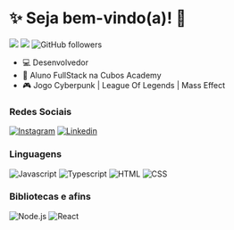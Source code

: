 # :sparkles: Seja bem-vindo(a)! :vulcan_salute:

![](https://komarev.com/ghpvc/?username=JackerSoad&color=000000)
![](https://estruyf-github.azurewebsites.net/api/VisitorHit?user=jessicamedeirosp&countColorcountColor&countColor=%232979ff) ![GitHub followers](https://img.shields.io/github/followers/JackerSoad?label=Follow&style=social)

- :computer: Desenvolvedor
- :open_book: Aluno FullStack na Cubos Academy
- :video_game: Jogo Cyberpunk | League Of Legends | Mass Effect

### Redes Sociais

[![Instagram](https://img.shields.io/badge/Instagram-E4405F?style=flat&logo=instagram&logoColor=white)](https://www.instagram.com/jacker_olantern/)
[![Linkedin](https://img.shields.io/badge/LinkedIn-0077B5?style=flat&logo=linkedin)](https://www.linkedin.com/in/rafael-jackson-845a25286/)

### Linguagens

![Javascript](https://img.shields.io/badge/Javascript-282C34?style=flat&logo=javascript)
![Typescript](https://img.shields.io/badge/Typescript-282C34?logo=typescript)
![HTML](https://img.shields.io/badge/HTML-282C34?logo=html5)
![CSS](https://img.shields.io/badge/CSS-282C34?logo=css3&logoColor=1572B6)

### Bibliotecas e afins

![Node.js](https://img.shields.io/badge/Node.js-282C34?logo=node.js)
![React](https://img.shields.io/badge/React-282C34?logo=react)
